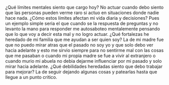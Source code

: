 ¿Qué límites mentales siento que cargo hoy?
No actuar cuando debo siento que las personas pueden verme raro si actuo en situaciones donde nadie hace nada.
¿Cómo estos límites afectan mi vida diaria y decisiones?
Pues un ejemplo simple seria el que cuando se la respuesta de preguntas y no levanto la mano para responder me autosaboteo mentalemente pensando que lo que voy a decir esta mal y no logro actuar.
¿Qué fortalezas he heredado de mi familia que me ayudan a ser quien soy?
La de mi madre fue que no puedo mirar atras que el pasado no soy yo y que solo debo ver hacia adelante y esto me sirvio siempre para no sentirme mal con las cosas que me pasaban o cuando mi propia madre se fue a vivir al extranjero o cuando murio mi abuela no debia dejarme influenciar por mi pasado y solo mirar hacia adelante.
¿Qué debilidades heredadas siento que debo trabajar para mejorar?
La de seguir dejando algunas cosas y patearlas hasta que llegue a un punto critico.